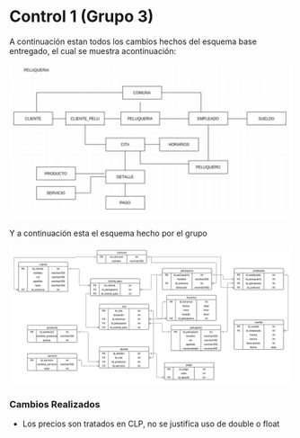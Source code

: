 <h1> Control 1 (Grupo 3)</h1>

A continuación estan todos los cambios hechos del esquema base entregado, el cual se muestra acontinuación:

![esquema_base](./esquema_base.png)

Y a continuación esta el esquema hecho por el grupo

![esquema_grupo](./esquema_grupo.png)
<h3> Cambios Realizados </h3>

- Los precios son tratados en CLP, no se justifica uso de double o float